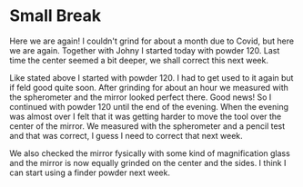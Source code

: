 # Small Break

Here we are again! I couldn't grind for about a month due to Covid, but here we are again. Together with Johny I started today with powder 120. Last time the center seemed a bit deeper, we shall correct this next week.

Like stated above I started with powder 120. I had to get used to it again but if feld good quite soon. After grinding for about an hour we measured with the spherometer and the mirror looked perfect there. Good news! So I continued with powder 120 until the end of the evening. When the evening was almost over I felt that it was getting harder to move the tool over the center of the mirror. We measured with the spherometer and a pencil test and that was correct, I guess I need to correct that next week.

We also checked the mirror fysically with some kind of magnification glass and the mirror is now equally grinded on the center and the sides. I think I can start using a finder powder next week.